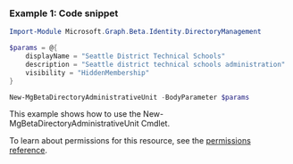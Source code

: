 ### Example 1: Code snippet

```powershell
Import-Module Microsoft.Graph.Beta.Identity.DirectoryManagement

$params = @{
	displayName = "Seattle District Technical Schools"
	description = "Seattle district technical schools administration"
	visibility = "HiddenMembership"
}

New-MgBetaDirectoryAdministrativeUnit -BodyParameter $params
```
This example shows how to use the New-MgBetaDirectoryAdministrativeUnit Cmdlet.
To learn about permissions for this resource, see the [permissions reference](/graph/permissions-reference).

